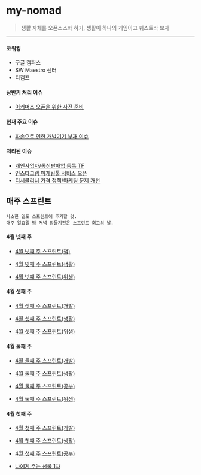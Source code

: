 # my-nomad
> 생활 자체를 오픈소스화 하기, 생활이 하나의 게임이고 퀘스트라 보자

---

#### 코워킹
- 구글 캠퍼스
- SW Maestro 센터
- 디캠프

#### 상반기 처리 이슈
- [이커머스 오픈을 위한 사전 준비](https://github.com/myungjaeyu/my-nomad/projects/12)

#### 현재 주요 이슈
- [파손으로 인한 개발기기 부재 이슈](https://github.com/myungjaeyu/my-nomad/projects/27)

#### 처리된 이슈
- [개인사업자/통신판매업 등록 TF](https://github.com/myungjaeyu/my-nomad/projects/2)
- [인스타그램 마케팅툴 서비스 오픈](https://github.com/myungjaeyu/my-nomad/projects/10)
- [디시클리너 가격 정책/마케팅 문제 개선](https://github.com/myungjaeyu/my-nomad/projects/11)


## 매주 스프린트
```
사소한 일도 스프린트에 추가할 것.
매주 일요일 밤 저녁 잠들기전은 스프린트 회고의 날.
```

#### 4월 넷째 주

- [4월 넷째 주 스프린트(책)](https://github.com/myungjaeyu/my-nomad/projects/26)

- [4월 넷째 주 스프린트(생활)](https://github.com/myungjaeyu/my-nomad/projects/24)

- [4월 넷째 주 스프린트(위생)](https://github.com/myungjaeyu/my-nomad/projects/22)

#### 4월 셋째 주

- [4월 셋째 주 스프린트(개발)](https://github.com/myungjaeyu/my-nomad/projects/19)

- [4월 셋째 주 스프린트(생활)](https://github.com/myungjaeyu/my-nomad/projects/20)

- [4월 셋째 주 스프린트(위생)](https://github.com/myungjaeyu/my-nomad/projects/21)

#### 4월 둘째 주

- [4월 둘째 주 스프린트(개발)](https://github.com/myungjaeyu/my-nomad/projects/14)

- [4월 둘째 주 스프린트(생활)](https://github.com/myungjaeyu/my-nomad/projects/15)

- [4월 둘째 주 스프린트(공부)](https://github.com/myungjaeyu/my-nomad/projects/16)

- [4월 둘째 주 스프린트(위생)](https://github.com/myungjaeyu/my-nomad/projects/17)

#### 4월 첫째 주

- [4월 첫째 주 스프린트(개발)](https://github.com/myungjaeyu/my-nomad/projects/5)

- [4월 첫째 주 스프린트(생활)](https://github.com/myungjaeyu/my-nomad/projects/3)

- [4월 첫째 주 스프린트(공부)](https://github.com/myungjaeyu/my-nomad/projects/7)

- [나에게 주는 선물 1차](https://github.com/myungjaeyu/my-nomad/projects/9)
